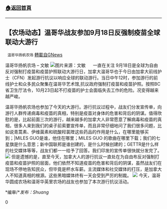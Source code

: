 ###  [:house:返回首頁](https://github.com/ourhimalayas/txt)
---


## 【农场动态】温哥华战友参加9月18日反强制疫苗全球联动大游行
` 温哥华扬帆农场` [轉載自GNews](https://gnews.org/zh-hans/1541931/)

温哥华扬帆农场 – 文敏
![](https://assets.gnews.org/wp-content/uploads/2021/09/20210918-文敏-温哥华战友参加9月8日的全球联动大游行1.png)图片来源：文敏      一直在关注
9月18日是全球为自由反对强制打疫苗和疫苗护照联动大游行日，加拿大温哥华也于今日由加拿大前线护士（CFN）发起游行抗议以响应全球的联动游行。当日中午12时，参加游行的前线护士和众多民众聚集在温哥华艺术馆,抗议政府强制打疫苗和疫苗护照。按照BC省卫生厅法令，10月23日起不打疫苗的护士会面临失去工作的危险。况变得越来越严峻。

温哥华扬帆农场也参加了今天的大游行。游行抗议过程中，战友们分发宣传单，向游行人群传递病毒和疫苗的真相，特别是疫苗对身体的危害和背后的阴谋。值得欣慰的是，比起前面三次的游行，越来越多的加拿大人非常愿意了解病毒和疫苗的真相，很多人来到我们的桌子前索要宣传单，而且非常仔细地问了我们很多问题，比如说青蒿素、伊维菌素和硫酸羟氯喹这些药品的作用是什么，在哪里能够买到；|MILES GUO是谁，他住在哪里；MILES GUO 的歌曲在哪里下载；我们的七星旗是什么意思；新中国联邦是谁创建的，是什么时候创建的；GETTR是什么样的社交媒体等等，战友们都一一给予了回答。我们印发的宣传单很快就分发完了。
![](https://assets.gnews.org/wp-content/uploads/2021/09/20210918-文敏-温哥华战友参加9月8日的全球联动大游行2.png)
但是遗憾的是，直至今天，加拿大人的游行抗议一直处在为自由布反对强制打疫苗和疫苗护照的层面，他们依然不知道疫苗的危害和背后的阴谋，虽然战友们在现场不停地告知民众，但毕竟是杯水车薪。主流媒体和社交媒体的打压，是加拿大人不知道真相的根源。这些黑暗媒体终有一天会受到严厉的制裁。
![](https://assets.gnews.org/wp-content/uploads/2021/09/20210918-文敏-温哥华战友参加9月8日的全球联动大游行8.jpg)
今天，温哥华圆成农场和温哥华英里农场的战友也参加了本次游行抗议活动。

*编审/**发布：Shuang*

0
